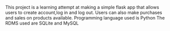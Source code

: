 This project is a learning attempt at making a simple flask app that allows users to create account,log in and log out.
Users can also make purchases and sales on products available.
Programming language used is Python
The RDMS used are SQLite and MySQL
